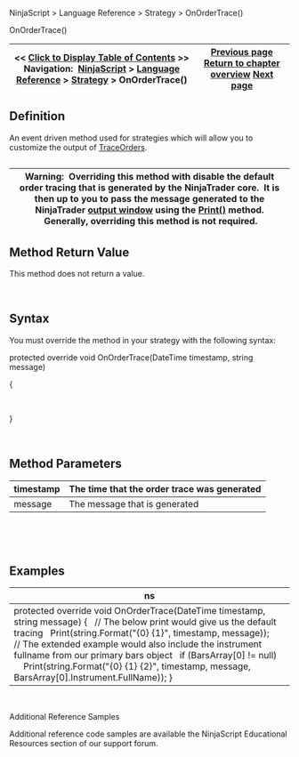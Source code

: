 ﻿


NinjaScript \> Language Reference \> Strategy \> OnOrderTrace()






















OnOrderTrace()







| \<\< [Click to Display Table of Contents](onordertrace.md) \>\> **Navigation:**     [NinjaScript](ninjascript.md) \> [Language Reference](language_reference_wip.md) \> [Strategy](strategy.md) \> OnOrderTrace() | [Previous page](onexecutionupdate.md) [Return to chapter overview](strategy.md) [Next page](onorderupdate.md) |
| --- | --- |











## Definition


An event driven method used for strategies which will allow you to customize the output of [TraceOrders](traceorders.md).  


## 




| Warning:  Overriding this method with disable the default order tracing that is generated by the NinjaTrader core.  It is then up to you to pass the message generated to the NinjaTrader [output window](output.md) using the [Print()](print.md) method.  Generally, overriding this method is not required. |
| --- |



## 


## 


## Method Return Value


This method does not return a value.


 


## Syntax
You must override the method in your strategy with the following syntax:


protected override void OnOrderTrace(DateTime timestamp, string message)  

{  

   

}


 


## Method Parameters




| timestamp | The time that the order trace was generated |
| --- | --- |
| message | The message that is generated |



 


 


## Examples




| ns |
| --- |
| protected override void OnOrderTrace(DateTime timestamp, string message) {    // The below print would give us the default tracing    Print(string.Format("{0} {1}", timestamp, message));      // The extended example would also include the instrument fullname from our primary bars object    if (BarsArray\[0] !\= null)        Print(string.Format("{0} {1} {2}", timestamp, message, BarsArray\[0].Instrument.FullName)); } |



   

Additional Reference Samples  

Additional reference code samples are available the NinjaScript Educational Resources section of our support forum.








